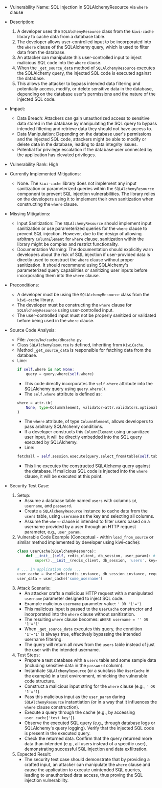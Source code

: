 - Vulnerability Name: SQL Injection in SQLAlchemyResource via `where` clause
- Description:
    1. A developer uses the `SQLAlchemyResource` class from the `kiwi-cache` library to cache data from a database table.
    2. The developer allows user-controlled input to be incorporated into the `where` clause of the SQLAlchemy query, which is used to filter data from the database.
    3. An attacker can manipulate this user-controlled input to inject malicious SQL code into the `where` clause.
    4. When the `_get_source_data` method of `SQLAlchemyResource` executes the SQLAlchemy query, the injected SQL code is executed against the database.
    5. This allows the attacker to bypass intended data filtering and potentially access, modify, or delete sensitive data in the database, depending on the database user's permissions and the nature of the injected SQL code.
- Impact:
    - Data Breach: Attackers can gain unauthorized access to sensitive data stored in the database by manipulating the SQL query to bypass intended filtering and retrieve data they should not have access to.
    - Data Manipulation: Depending on the database user's permissions and the injected SQL code, attackers might be able to modify or delete data in the database, leading to data integrity issues.
    - Potential for privilege escalation if the database user connected by the application has elevated privileges.
- Vulnerability Rank: High
- Currently Implemented Mitigations:
    - None. The `kiwi-cache` library does not implement any input sanitization or parameterized queries within the `SQLAlchemyResource` component to prevent SQL injection vulnerabilities. The library relies on the developers using it to implement their own sanitization when constructing the `where` clause.
- Missing Mitigations:
    - Input Sanitization: The `SQLAlchemyResource` should implement input sanitization or use parameterized queries for the `where` clause to prevent SQL injection. However, due to the design of allowing arbitrary `ColumnElement` for `where` clause, sanitization within the library might be complex and restrict functionality.
    - Documentation Warning: The documentation should explicitly warn developers about the risk of SQL injection if user-provided data is directly used to construct the `where` clause without proper sanitization. It should recommend using SQLAlchemy's parameterized query capabilities or sanitizing user inputs before incorporating them into the `where` clause.
- Preconditions:
    - A developer must be using the `SQLAlchemyResource` class from the `kiwi-cache` library.
    - The developer must be constructing the `where` clause for `SQLAlchemyResource` using user-controlled input.
    - The user-controlled input must not be properly sanitized or validated before being used in the `where` clause.
- Source Code Analysis:
    - File: `/code/kw/cache/dbcache.py`
    - Class `SQLAlchemyResource` is defined, inheriting from `KiwiCache`.
    - Method `_get_source_data` is responsible for fetching data from the database.
    - Line:
        ```python
        if self.where is not None:
            query = query.where(self.where)
        ```
        - This code directly incorporates the `self.where` attribute into the SQLAlchemy query using `query.where()`.
        - The `self.where` attribute is defined as:
        ```python
        where = attr.ib(
            None, type=ColumnElement, validator=attr.validators.optional(attr.validators.instance_of(ColumnElement))
        )
        ```
        - The `where` attribute, of type `ColumnElement`, allows developers to pass arbitrary SQLAlchemy conditions.
        - If a developer constructs this `ColumnElement` using unsanitized user input, it will be directly embedded into the SQL query executed by SQLAlchemy.
        - Line:
        ```python
        fetchall = self.session.execute(query.select_from(table(self.table_name))).fetchall()
        ```
        - This line executes the constructed SQLAlchemy query against the database. If malicious SQL code is injected into the `where` clause, it will be executed at this point.

- Security Test Case:
    1. Setup:
        - Assume a database table named `users` with columns `id`, `username`, and `password`.
        - Create a `SQLAlchemyResource` instance to cache data from the `users` table, using `username` as the key and selecting all columns.
        - Assume the `where` clause is intended to filter users based on a username provided by a user through an HTTP request parameter, e.g., `user_param`.
    2. Vulnerable Code Example (Conceptual - within `load_from_source` or similar method implemented by developer using kiwi-cache):
        ```python
        class UserCache(SQLAlchemyResource):
            def __init__(self, redis_client, db_session, user_param): # user_param is from request
                super().__init__(redis_client, db_session, 'users', key='username', columns=['*'], where=text(f"username = '{user_param}'")) # vulnerable line

        # ... in application code ...
        user_cache = UserCache(redis_instance, db_session_instance, request.GET.get('username')) # username from request parameter
        user_data = user_cache['some_username']
        ```
    3. Attack Scenario:
        - An attacker crafts a malicious HTTP request with a manipulated `username` parameter designed to inject SQL code.
        - Example malicious `username` parameter value: `' OR '1'='1`
        - This malicious input is passed to the `UserCache` constructor and incorporated into the `where` clause without sanitization.
        - The resulting `where` clause becomes: `WHERE username = '' OR '1'='1'`
        - When `_get_source_data` executes this query, the condition `'1'='1'` is always true, effectively bypassing the intended username filtering.
        - The query will return all rows from the `users` table instead of just the user with the intended username.
    4. Test Steps:
        - Prepare a test database with a `users` table and some sample data (including sensitive data in the `password` column).
        - Instantiate `SQLAlchemyResource` (or a subclass like `UserCache` in the example) in a test environment, mimicking the vulnerable code structure.
        - Construct a malicious input string for the `where` clause (e.g., `' OR '1'='1`).
        - Pass this malicious input as the `user_param` during `SQLAlchemyResource` instantiation (or in a way that it influences the `where` clause construction).
        - Execute a query through the cache (e.g., by accessing `user_cache['test_key']`).
        - Observe the executed SQL query (e.g., through database logs or SQLAlchemy's query logging). Verify that the injected SQL code is present in the executed query.
        - Check the returned data. Confirm that the query returned more data than intended (e.g., all users instead of a specific user), demonstrating successful SQL injection and data exfiltration.
    5. Expected Result:
        - The security test case should demonstrate that by providing a crafted input, an attacker can manipulate the `where` clause and cause the application to execute unintended SQL queries, leading to unauthorized data access, thus proving the SQL injection vulnerability.